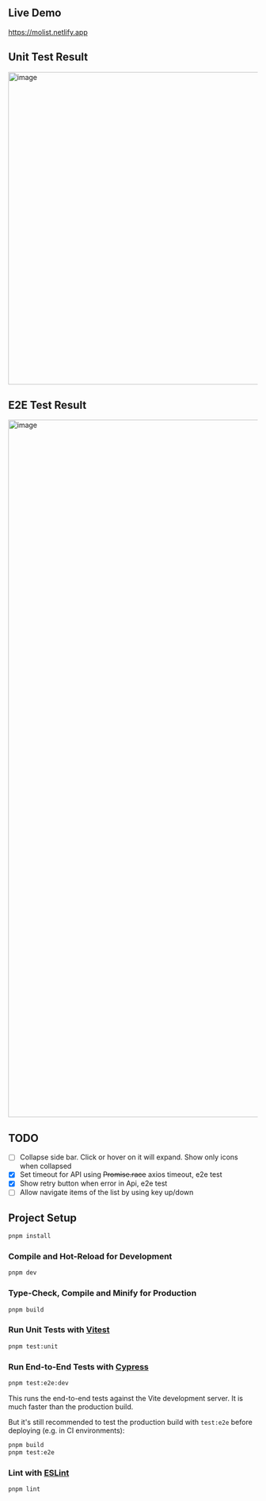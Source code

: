 ## Live Demo

https://molist.netlify.app

## Unit Test Result

<img width="631" alt="image" src="https://github.com/user-attachments/assets/91b03d48-cb4e-420c-9ebd-f8d3f4886bd0" />

## E2E Test Result

<img width="1408" alt="image" src="https://github.com/user-attachments/assets/b62b718f-8641-4003-bbcd-2c9be2ee6dd5" />

## TODO

- [ ] Collapse side bar. Click or hover on it will expand. Show only icons when collapsed
- [x] Set timeout for API using ~~Promise.race~~ axios timeout, e2e test
- [x] Show retry button when error in Api, e2e test
- [ ] Allow navigate items of the list by using key up/down

## Project Setup

```sh
pnpm install
```

### Compile and Hot-Reload for Development

```sh
pnpm dev
```

### Type-Check, Compile and Minify for Production

```sh
pnpm build
```

### Run Unit Tests with [Vitest](https://vitest.dev/)

```sh
pnpm test:unit
```

### Run End-to-End Tests with [Cypress](https://www.cypress.io/)

```sh
pnpm test:e2e:dev
```

This runs the end-to-end tests against the Vite development server.
It is much faster than the production build.

But it's still recommended to test the production build with `test:e2e` before deploying (e.g. in CI environments):

```sh
pnpm build
pnpm test:e2e
```

### Lint with [ESLint](https://eslint.org/)

```sh
pnpm lint
```
